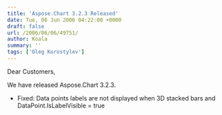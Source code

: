 ```yaml
---
title: 'Aspose.Chart 3.2.3 Released'
date: Tue, 06 Jun 2006 04:22:00 +0000
draft: false
url: /2006/06/06/49751/
author: Koala
summary: ''
tags: ['Oleg Korostylev']
---
```


Dear Customers,

We have released Aspose.Chart 3.2.3.

*   Fixed: Data points labels are not displayed when 3D stacked bars and DataPoint.IsLabelVisible = true







